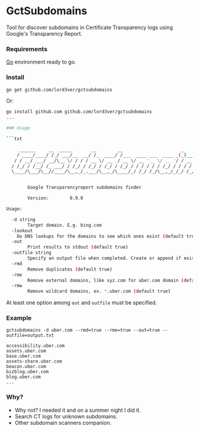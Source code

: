 # GctSubdomains

Tool for discover subdomains in Certificate Transparency logs using Google's Transparency Report.

### Requirements
[Go](https://golang.org/) environment ready to go.

### Install

```bash
go get github.com/lord3ver/gctsubdomains
```
Or:
```bash
go install github.com github.com/lord3ver/gctsubdomains
...

### Usage

```txt

     ______     __  _____       __        __                      _
    / ____/____/ /_/ ___/__  __/ /_  ____/ /___  ____ ___  ____ _(_)___  _____
   / / __/ ___/ __/\__ \/ / / / __ \/ __  / __ \/ __ '__ \/ __ '/ / __ \/ ___/
  / /_/ / /__/ /_ ___/ / /_/ / /_/ / /_/ / /_/ / / / / / / /_/ / / / / (__  )
  \____/\___/\__//____/\__,_/_.___/\__,_/\____/_/ /_/ /_/\__,_/_/_/ /_/____/


        Google Transparencyreport subdomains finder

        Version:        0.9.0

Usage:

  -d string
        Target domain. E.g. bing.com
  -lookout
  	Do DNS lookups for the domains to see which ones exist (default true)
  -out
        Print results to stdout (default true)
  -outfile string
        Specify an output file when completed. Create or append if exists.
  -rmd
        Remove duplicates (default true)
  -rme
        Remove external domains, like xyz.com for uber.com domain (default false)
  -rmw
        Remove wildcard domains, ex. *.uber.com (default true)
```

At least one option among `out` and `outfile` must be specified. 

### Example
```
gctsubdomains -d uber.com --rmd=true --rme=true --out=true --outfile=output.txt
```
```
accessibility.uber.com
assets.uber.com
base.uber.com
assets-share.uber.com
beacon.uber.com
bizblog.uber.com
blog.uber.com
...
```

### Why?
- Why not? I needed it and on a summer night I did it.
- Search CT logs for unknown subdomains.
- Other subdomain scanners companion.
